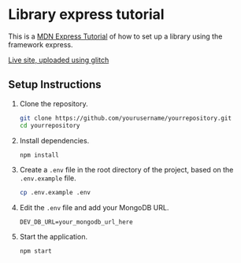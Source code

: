 # Library express tutorial
This is a [MDN Express Tutorial](https://developer.mozilla.org/en-US/docs/Learn/Server-side/Express_Nodejs/Tutorial_local_library_website)
of how to set up a library using the framework express.

[Live site, uploaded using glitch](https://harmless-flying-blade.glitch.me) 


## Setup Instructions

1. Clone the repository.
   ```bash
   git clone https://github.com/yourusername/yourrepository.git
   cd yourrepository
   ```

2. Install dependencies.
   ```bash
   npm install
   ```

3. Create a `.env` file in the root directory of the project, based on the `.env.example` file.
   ```bash
   cp .env.example .env
   ```

4. Edit the `.env` file and add your MongoDB URL.
   ```plaintext
   DEV_DB_URL=your_mongodb_url_here
   ```

5. Start the application.
   ```bash
   npm start
   ```
